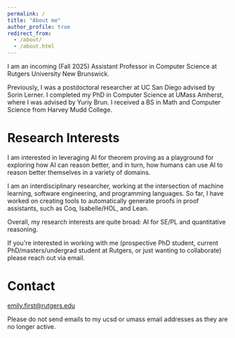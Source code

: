 ```yaml
---
permalink: /
title: "About me"
author_profile: true
redirect_from: 
  - /about/
  - /about.html
---
```


I am an incoming (Fall 2025) Assistant Professor in Computer Science at Rutgers University New Brunswick. 

Previously, I was a postdoctoral researcher at UC San Diego advised by Sorin Lerner. I completed my PhD in Computer Science at UMass Amherst, where I was advised by Yuriy Brun. I received a BS in Math and Computer Science from Harvey Mudd College.

Research Interests
======
I am interested in leveraging AI for theorem proving as a playground for exploring how AI can reason better, and in turn, how humans can use AI to reason better themselves in a variety of domains. 

I am an interdisciplinary researcher, working at the intersection of machine learning, software engineering, and programming languages. So far, I have worked on creating tools to automatically generate proofs in proof assistants, such as Coq, Isabelle/HOL, and Lean.  

Overall, my research interests are quite broad: AI for SE/PL and quantitative reasoning.  

If you're interested in working with me (prospective PhD student, current PhD/masters/undergrad student at Rutgers, or just wanting to collaborate) please reach out via email.

Contact
======
emily.first@rutgers.edu 

Please do not send emails to my ucsd or umass email addresses as they are no longer active.